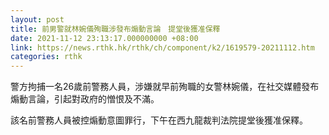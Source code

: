 ```yaml
---
layout: post
title: 前男警就林婉儀殉職涉發布煽動言論　提堂後獲准保釋
date: 2021-11-12 23:13:17.000000000 +08:00
link: https://news.rthk.hk/rthk/ch/component/k2/1619579-20211112.htm
categories: rthk
---
```


警方拘捕一名26歲前警務人員，涉嫌就早前殉職的女警林婉儀，在社交媒體發布煽動言論，引起對政府的憎恨及不滿。

該名前警務人員被控煽動意圖罪行，下午在西九龍裁判法院提堂後獲准保釋。
